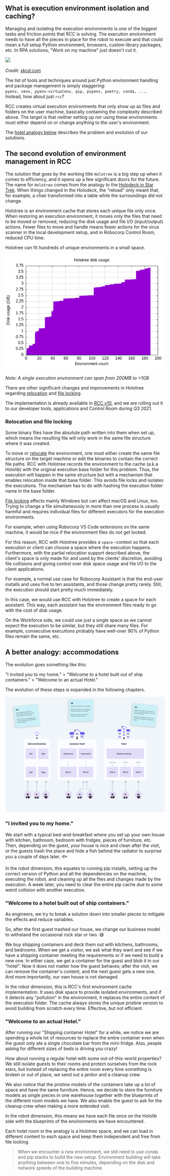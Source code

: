## What is execution environment isolation and caching?

Managing and isolating the execution environments is one of the biggest tasks and friction points that RCC is solving. The execution environment needs to have all the pieces in place for the robot to execute and that could mean a full setup Python environment, browsers, custom library packages, etc. In RPA solutions, "Work on my machine" just doesn't cut it.

![](https://imgs.xkcd.com/comics/python_environment.png)

*Credit: [xkcd.com](https://xkcd.com/1987/)*

The list of tools and techniques around just Python environment handling and package management is simply staggering: <br/>
`pyenv, venv, pyenv-virtualenv, pip, pipenv, poetry, conda, ...`.  <br/>
Instead, how about just `rcc`?

RCC creates virtual execution environments that only show up as files and folders on the user machine, basically containing the complexity described above. The target is that neither setting up nor using these environments must either depend on or change anything to the user's environment.

The [hotel analogy below](/docs/environment-caching.md#a-better-analogy-accommodations) describes the problem and evolution of our solutions.

## The second evolution of environment management in RCC

The solution that goes by the working title `Holotree` is a big step up when it comes to efficiency, and it opens up a few significant doors for the future. The name for `Holotree` comes from the analogy to the [Holodeck in Star Trek](https://en.wikipedia.org/wiki/Holodeck). When things changed in the Holodeck, the "reload" only meant that, for example, a chair transformed into a table while the surroundings did not change.

Holotree is an environment cache that stores each unique file only once. When restoring an execution environment, it moves only the files that need to be moved or removed, reducing the disk usage and file I/O (input/output) actions. Fewer files to move and handle means fewer actions for the virus scanner in the local development setup, and in Robocorp Control Room, reduced CPU time. 

Holotree can fit hundreds of unique environments in a small space.

![Holotree disk usage](holotree-disk-usage.png)

*Note: A single execution environment can span from 200MB to >1GB*

There are other significant changes and improvements in Holotree regarding [relocation](<https://en.wikipedia.org/wiki/Relocation_(computing)>) and [file locking](https://en.wikipedia.org/wiki/File_locking).

The implementation is already available in [RCC v10](https://github.com/robocorp/rcc/blob/master/docs/changelog.md), and we are rolling out it to our developer tools, applications and Control Room during Q3 2021.

### Relocation and file locking

Some binary files have the absolute path written into them when set up, which means the resulting file will only work in the same file structure where it was created.

To move or [relocate](<https://en.wikipedia.org/wiki/Relocation_(computing)>) the environment, one must either create the same file structure on the target machine or edit the binaries to contain the correct file paths. RCC with Holotree records the environment to the cache (a.k.a Hololib) with the original execution base folder for this problem. Thus, the execution will happen in the same structure but with a mechanism that enables relocation inside that base folder. This avoids file locks and isolates the executions. The mechanism has to do with hashing the execution folder name in the base folder.

[File locking](https://en.wikipedia.org/wiki/File_locking) affects mainly Windows but can affect macOS and Linux, too. Trying to change a file simultaneously in more than one process is usually harmful and requires individual files for different executors for the execution environments.

For example, when using Robocorp VS Code extensions on the same machine, it would be nice if the environment files do not get locked.

For this reason, RCC with Holotree provides a `space` -context so that each execution or client can choose a space where the execution happens. Furthermore, with the partial relocation support described above, the client's space is only made for and used by the clients' discretion, avoiding file collisions and giving control over disk space usage and file I/O to the client applications.

For example, a normal use case for Robocorp Assistant is that the end-user installs and uses five to ten assistants, and those change pretty rarely. Still, the execution should start pretty much immediately.

In this case, we would use RCC with Holotree to create a space for each assistant. This way, each assistant has the environment files ready to go with the cost of disk usage.

On the Workforce side, we could use just a single space as we cannot expect the execution to be similar, but they still share many files. For example, consecutive executions probably have well-over 90% of Python files remain the same, etc.

## A better analogy: accommodations

The evolution goes something like this:

"I invited you to my home." > "Welcome to a hotel built out of ship containers." > "Welcome to an actual Hotel."

The evolution of these steps is expanded in the following chapters.

![RCC Environment Hotels](rcc-env-hotels.svg)

### "I invited you to my home."

We start with a typical bed-and-breakfast where you set up your own house with kitchen, bathroom, bedroom with fridges, pieces of furniture, etc. Then, depending on the guest, your house is nice and clean after the visit, or the guests trash the place and hide a fish behind the radiator to surprise you a couple of days later. 🐟

In the robot dimension, this equates to running pip installs, setting up the correct version of Python and all the dependencies on the machine, executing the robot, and cleaning up all the files and changes made by the execution. A week later, you need to clear the entire pip cache due to some weird collision with another execution.

### "Welcome to a hotel built out of ship containers."

As engineers, we try to break a solution down into smaller pieces to mitigate the effects and reduce variables.

So, after the first guest trashed our house, we change our business model to withstand the occasional rock star or two. 😅

We buy shipping containers and deck them out with kitchens, bathrooms, and bedrooms. When we get a visitor, we ask what they want and see if we have a shipping container meeting the requirements or if we need to build a new one. In either case, we get a container for the guest and blob it in our "hotel". Now it does not matter how the guest behaves; after the visit, we can remove the container's content, and the next guest gets a new one. And more importantly, our own house is not damaged.

In the robot dimension, this is RCC's first environment cache implementation. It uses disk space to provide isolated environments, and if it detects any "pollution" in the environment, it replaces the entire content of the execution folder. The cache always stores the unique pristine version to avoid building from scratch every time. Effective, but not efficient.

### "Welcome to an actual Hotel."

After running our "Shipping container Hotel" for a while, we notice we are spending a whole lot of resources to replace the entire container even when the guest only ate a single chocolate bar from the mini-fridge. Also, people asking for different sizes of beds is driving you crazy!

How about running a regular hotel with some out-of-this-world properties? We still isolate guests to their rooms and protect ourselves from the rock stars, but instead of replacing the entire room every time something is broken or out of place, we send out a janitor and a cleanup crew.

We also notice that the pristine models of the containers take up a lot of space and have the same furniture. Hence, we decide to store the furniture models as single pieces in one warehouse together with the blueprints of the different room models we have. We also enable the guest to ask for the cleanup crew when making a more extended visit.

In the robot dimension, this means we have each file once on the Hololib side with the blueprints of the environments we have encountered.

Each hotel room in the analogy is a Holotree space, and we can load in different content to each space and keep them independent and free from file locking.

> When we encounter a new environment, we still need to use conda and pip stacks to build the new setup. Environment building will take anything between one to five minutes, depending on the disk and network speeds of the building machine.
